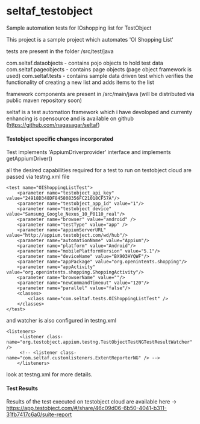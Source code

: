 # seltaf_testobject
Sample automation tests for IOshopping list for TestObject

This project is a sample project which automates 'OI Shopping List'

tests are present in the folder /src/test/java

com.seltaf.dataobjects - contains pojo objects to hold test data
com.seltaf.pageobjects - contains page objects (page object framework is used)
com.seltaf.tests - contains sample data driven test which verifies the functionality of creating a new list and adds items to the list



framework components are present in /src/main/java (will be distributed via public maven repository soon)

seltaf is a test automation framework which i have devoloped and currenty enhancing   is opensource and is available on github  (https://github.com/nagasagar/seltaf)


#### Testobject specific changes incorporated

Test implements 'AppiumDriverprovider' interface and implements getAppiumDriver()

all the desired capabilities required for a test to run on testobject cloud are passed via testng.xml file

	<test name="OIShoppingListTest">
	    <parameter name="testobject_api_key" value="24918D348DF845808356FC21018CF57A"/>
        <parameter name="testobject_app_id" value="1"/>
        <parameter name="testobject_device" value="Samsung_Google_Nexus_10_P8110_real"/>
	    <parameter name="browser" value="android" />
	    <parameter name="testType" value="app" />
        <parameter name="appiumServerURL" value="http://appium.testobject.com/wd/hub"/>        
        <parameter name="automationName" value="Appium"/>
        <parameter name="platform" value="Android"/>
        <parameter name="mobilePlatformVersion" value="5.1"/>
        <parameter name="deviceName" value="BX903HYQWF"/>
        <parameter name="appPackage" value="org.openintents.shopping"/>
        <parameter name="appActivity" value="org.openintents.shopping.ShoppingActivity"/>
        <parameter name="browserName" value=""/>
        <parameter name="newCommandTimeout" value="120"/>
        <parameter name="parallel" value="false"/>
		<classes>
			<class name="com.seltaf.tests.OIShoppingListTest" />
		</classes>
	</test>
	
and watcher is also configured in testng.xml


	<listeners>
         <listener class-name="org.testobject.appium.testng.TestObjectTestNGTestResultWatcher" />
         <!-- <listener class-name="com.seltaf.customlisteners.ExtentReporterNG" /> -->
    	</listeners>
    
  look at testng.xml for more details.
  
#### Test Results
  
  Results of the test executed on testobject cloud are available here -> https://app.testobject.com/#/share/46c09d06-6b50-4041-b311-31fb7417c6a0/suite-report
  
  
  
  
	
